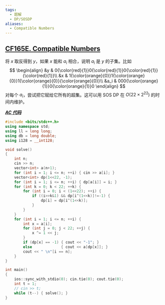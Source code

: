 ```yaml
---
tags:
  - 题解
  - DP/SOSDP
aliases:
  - Compatible Numbers
---
```

## [CF165E. Compatible Numbers](https://codeforces.com/problemset/problem/165/E)

将 $x$ 取反得到 $y$，如果 $x$ 能和 $a_i$ 相合，说明 $a_i$ 是 $y$ 的子集。比如
$$
\begin{align}
&y & 0{\color{red}{1}}0{\color{red}{1}}0{\color{red}{1}}{\color{red}{1}}\\
&x & 1{\color{orange}{0}}1{\color{orange}{0}}1{\color{orange}{0}}{\color{orange}{0}}\\
&a_i & 000{\color{orange}{1}}0{\color{orange}{1}}0
\end{align}
$$
对每个 $a_i$，尝试把它赋给它所有的超集。这可以用 SOS DP 在 $O(22\times2^{22})$ 的时间内维护。

[***AC 代码***](https://codeforces.com/contest/165/submission/331462786)

```cpp
#include <bits/stdc++.h>
using namespace std;
using ll = long long;
using db = long double;
using i128 = __int128;

void solve()
{
	int n;
	cin >> n;
    vector<int> a(n+1);
    for (int i = 1; i <= n; ++i) { cin >> a[i]; }
    vector<int> dp(1<<22, -1);
    for (int i = 1; i <= n; ++i) { dp[a[i]] = i; }
    for (int k = 0; k < 22; ++k) {
        for (int i = 0; i < (1<<22); ++i) {
            if ((i>>k&1) && dp[i^(1<<k)]!=-1) {
                dp[i] = dp[i^(1<<k)];
            }
        }
    }
    for (int i = 1; i <= n; ++i) {
        int x = a[i];
        for (int j = 0; j < 22; ++j) {
            x ^= 1 << j;
        }
        if (dp[x] == -1) { cout << "-1"; }
        else             { cout << a[dp[x]]; }
        cout << " \n"[i == n];
    }
}

int main()
{
	ios::sync_with_stdio(0); cin.tie(0); cout.tie(0); 
	int t = 1;
	// cin >> t;
	while (t--) { solve(); }
}
```

